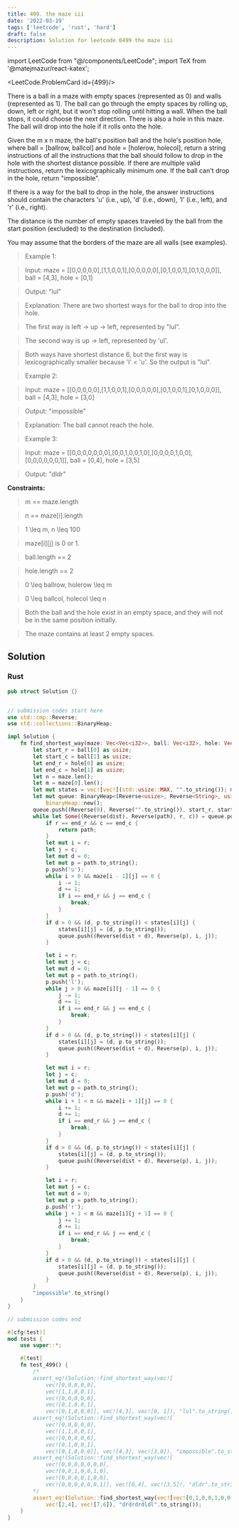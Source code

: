 ```yaml
---
title: 499. the maze iii
date: '2022-03-19'
tags: ['leetcode', 'rust', 'hard']
draft: false
description: Solution for leetcode 0499 the maze iii
---
```

import LeetCode from "@/components/LeetCode";
import TeX from '@matejmazur/react-katex';

<LeetCode.ProblemCard id={499}/>

There is a ball in a maze with empty spaces (represented as 0) and walls (represented as 1). The ball can go through the empty spaces by rolling up, down, left or right, but it won't stop rolling until hitting a wall. When the ball stops, it could choose the next direction. There is also a hole in this maze. The ball will drop into the hole if it rolls onto the hole.



Given the m x n maze, the ball's position ball and the hole's position hole, where ball <TeX>=</TeX> [ballrow, ballcol] and hole <TeX>=</TeX> [holerow, holecol], return a string instructions of all the instructions that the ball should follow to drop in the hole with the shortest distance possible. If there are multiple valid instructions, return the lexicographically minimum one. If the ball can't drop in the hole, return "impossible".



If there is a way for the ball to drop in the hole, the answer instructions should contain the characters 'u' (i.e., up), 'd' (i.e., down), 'l' (i.e., left), and 'r' (i.e., right).



The distance is the number of empty spaces traveled by the ball from the start position (excluded) to the destination (included).



You may assume that the borders of the maze are all walls (see examples).



 



 > Example 1:





 > Input: maze <TeX>=</TeX> [[0,0,0,0,0],[1,1,0,0,1],[0,0,0,0,0],[0,1,0,0,1],[0,1,0,0,0]], ball <TeX>=</TeX> [4,3], hole <TeX>=</TeX> [0,1]

 > Output: "lul"

 > Explanation: There are two shortest ways for the ball to drop into the hole.

 > The first way is left -> up -> left, represented by "lul".

 > The second way is up -> left, represented by 'ul'.

 > Both ways have shortest distance 6, but the first way is lexicographically smaller because 'l' < 'u'. So the output is "lul".

 > Example 2:





 > Input: maze <TeX>=</TeX> [[0,0,0,0,0],[1,1,0,0,1],[0,0,0,0,0],[0,1,0,0,1],[0,1,0,0,0]], ball <TeX>=</TeX> [4,3], hole <TeX>=</TeX> [3,0]

 > Output: "impossible"

 > Explanation: The ball cannot reach the hole.

 > Example 3:



 > Input: maze <TeX>=</TeX> [[0,0,0,0,0,0,0],[0,0,1,0,0,1,0],[0,0,0,0,1,0,0],[0,0,0,0,0,0,1]], ball <TeX>=</TeX> [0,4], hole <TeX>=</TeX> [3,5]

 > Output: "dldr"

 



**Constraints:**



 > m <TeX>=</TeX><TeX>=</TeX> maze.length

 > n <TeX>=</TeX><TeX>=</TeX> maze[i].length

 > 1 <TeX>\leq</TeX> m, n <TeX>\leq</TeX> 100

 > maze[i][j] is 0 or 1.

 > ball.length <TeX>=</TeX><TeX>=</TeX> 2

 > hole.length <TeX>=</TeX><TeX>=</TeX> 2

 > 0 <TeX>\leq</TeX> ballrow, holerow <TeX>\leq</TeX> m

 > 0 <TeX>\leq</TeX> ballcol, holecol <TeX>\leq</TeX> n

 > Both the ball and the hole exist in an empty space, and they will not be in the same position initially.

 > The maze contains at least 2 empty spaces.


## Solution
### Rust
```rust
pub struct Solution {}


// submission codes start here
use std::cmp::Reverse;
use std::collections::BinaryHeap;

impl Solution {
    fn find_shortest_way(maze: Vec<Vec<i32>>, ball: Vec<i32>, hole: Vec<i32>) -> String {
        let start_r = ball[0] as usize;
        let start_c = ball[1] as usize;
        let end_r = hole[0] as usize;
        let end_c = hole[1] as usize;
        let n = maze.len();
        let m = maze[0].len();
        let mut states = vec![vec![(std::usize::MAX, "".to_string()); m]; n];
        let mut queue: BinaryHeap<(Reverse<usize>, Reverse<String>, usize, usize)> =
            BinaryHeap::new();
        queue.push((Reverse(0), Reverse("".to_string()), start_r, start_c));
        while let Some((Reverse(dist), Reverse(path), r, c)) = queue.pop() {
            if r == end_r && c == end_c {
                return path;
            }
            let mut i = r;
            let j = c;
            let mut d = 0;
            let mut p = path.to_string();
            p.push('u');
            while i > 0 && maze[i - 1][j] == 0 {
                i -= 1;
                d += 1;
                if i == end_r && j == end_c {
                    break;
                }
            }
            if d > 0 && (d, p.to_string()) < states[i][j] {
                states[i][j] = (d, p.to_string());
                queue.push((Reverse(dist + d), Reverse(p), i, j));
            }

            let i = r;
            let mut j = c;
            let mut d = 0;
            let mut p = path.to_string();
            p.push('l');
            while j > 0 && maze[i][j - 1] == 0 {
                j -= 1;
                d += 1;
                if i == end_r && j == end_c {
                    break;
                }
            }
            if d > 0 && (d, p.to_string()) < states[i][j] {
                states[i][j] = (d, p.to_string());
                queue.push((Reverse(dist + d), Reverse(p), i, j));
            }

            let mut i = r;
            let j = c;
            let mut d = 0;
            let mut p = path.to_string();
            p.push('d');
            while i + 1 < n && maze[i + 1][j] == 0 {
                i += 1;
                d += 1;
                if i == end_r && j == end_c {
                    break;
                }
            }
            if d > 0 && (d, p.to_string()) < states[i][j] {
                states[i][j] = (d, p.to_string());
                queue.push((Reverse(dist + d), Reverse(p), i, j));
            }

            let i = r;
            let mut j = c;
            let mut d = 0;
            let mut p = path.to_string();
            p.push('r');
            while j + 1 < m && maze[i][j + 1] == 0 {
                j += 1;
                d += 1;
                if i == end_r && j == end_c {
                    break;
                }
            }
            if d > 0 && (d, p.to_string()) < states[i][j] {
                states[i][j] = (d, p.to_string());
                queue.push((Reverse(dist + d), Reverse(p), i, j));
            }
        }
        "impossible".to_string()
    }
}

// submission codes end

#[cfg(test)]
mod tests {
    use super::*;

    #[test]
    fn test_499() {
        /*
        assert_eq!(Solution::find_shortest_way(vec![
            vec![0,0,0,0,0],
            vec![1,1,0,0,1],
            vec![0,0,0,0,0],
            vec![0,1,0,0,1],
            vec![0,1,0,0,0]], vec![4,3], vec![0, 1]), "lul".to_string());
        assert_eq!(Solution::find_shortest_way(vec![
            vec![0,0,0,0,0],
            vec![1,1,0,0,1],
            vec![0,0,0,0,0],
            vec![0,1,0,0,1],
            vec![0,1,0,0,0]], vec![4,3], vec![3,0]), "impossible".to_string());    
        assert_eq!(Solution::find_shortest_way(vec![
            vec![0,0,0,0,0,0,0],
            vec![0,0,1,0,0,1,0],
            vec![0,0,0,0,1,0,0],
            vec![0,0,0,0,0,0,1]], vec![0,4], vec![3,5]), "dldr".to_string());   
        */     
        assert_eq!(Solution::find_shortest_way(vec![vec![0,1,0,0,1,0,0,1,0,0],vec![0,0,1,0,0,1,0,0,1,0],vec![0,0,0,0,0,0,1,0,0,1],vec![0,0,0,0,0,0,1,0,0,1],vec![0,1,0,0,1,0,0,1,0,0],vec![0,0,1,0,0,1,0,0,0,0],vec![0,0,0,0,0,0,1,0,0,0],vec![1,0,0,1,0,0,0,0,0,1],vec![0,1,0,0,1,0,0,1,0,0],vec![0,0,0,0,0,1,0,0,1,0]], 
            vec![2,4], vec![7,6]), "drdrdrdldl".to_string());
    }
}

```
